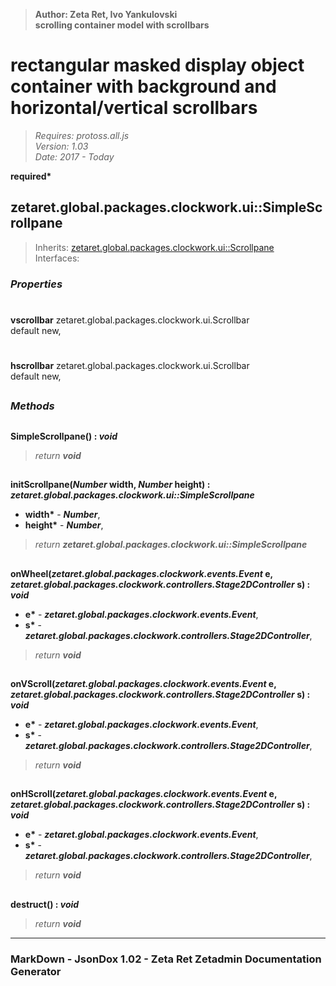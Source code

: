 > __Author: Zeta Ret, Ivo Yankulovski__  
> __scrolling container model with scrollbars__  
# rectangular masked display object container with background and horizontal/vertical scrollbars  
> *Requires: protoss.all.js*  
> *Version: 1.03*  
> *Date: 2017 - Today*  

__required*__

## zetaret.global.packages.clockwork.ui::SimpleScrollpane  
> Inherits: [zetaret.global.packages.clockwork.ui::Scrollpane](Scrollpane.md)  
> Interfaces:   

### *Properties*  

#  
__vscrollbar__ zetaret.global.packages.clockwork.ui.Scrollbar  
default new,   

#  
__hscrollbar__ zetaret.global.packages.clockwork.ui.Scrollbar  
default new,   


##  
### *Methods*  

##  
__SimpleScrollpane() : *void*__  
  
> *return __void__*  

##  
__initScrollpane(*Number* width, *Number* height) : *zetaret.global.packages.clockwork.ui::SimpleScrollpane*__  
  
- __width*__ - __*Number*__,   
- __height*__ - __*Number*__,   
> *return __zetaret.global.packages.clockwork.ui::SimpleScrollpane__*  

##  
__onWheel(*zetaret.global.packages.clockwork.events.Event* e, *zetaret.global.packages.clockwork.controllers.Stage2DController* s) : *void*__  
  
- __e*__ - __*zetaret.global.packages.clockwork.events.Event*__,   
- __s*__ - __*zetaret.global.packages.clockwork.controllers.Stage2DController*__,   
> *return __void__*  

##  
__onVScroll(*zetaret.global.packages.clockwork.events.Event* e, *zetaret.global.packages.clockwork.controllers.Stage2DController* s) : *void*__  
  
- __e*__ - __*zetaret.global.packages.clockwork.events.Event*__,   
- __s*__ - __*zetaret.global.packages.clockwork.controllers.Stage2DController*__,   
> *return __void__*  

##  
__onHScroll(*zetaret.global.packages.clockwork.events.Event* e, *zetaret.global.packages.clockwork.controllers.Stage2DController* s) : *void*__  
  
- __e*__ - __*zetaret.global.packages.clockwork.events.Event*__,   
- __s*__ - __*zetaret.global.packages.clockwork.controllers.Stage2DController*__,   
> *return __void__*  

##  
__destruct() : *void*__  
  
> *return __void__*  

---  
### MarkDown - JsonDox 1.02 - Zeta Ret Zetadmin Documentation Generator
